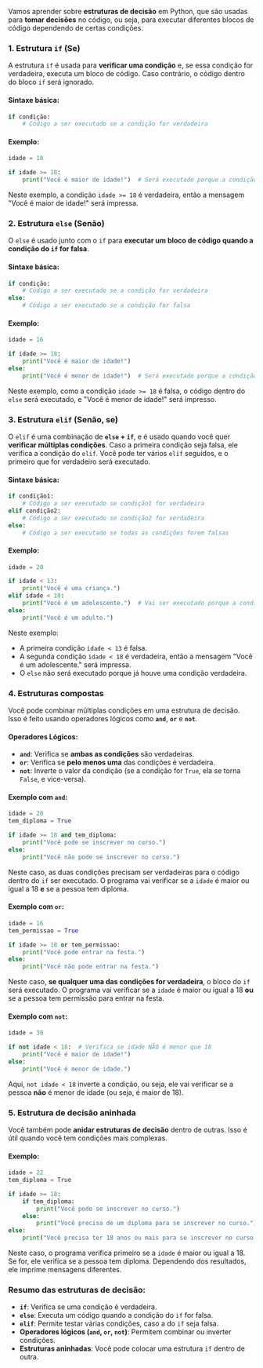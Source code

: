 Vamos aprender sobre **estruturas de decisão** em Python, que são usadas para **tomar decisões** no código, ou seja, para executar diferentes blocos de código dependendo de certas condições.

### 1. **Estrutura `if` (Se)**

A estrutura `if` é usada para **verificar uma condição** e, se essa condição for verdadeira, executa um bloco de código. Caso contrário, o código dentro do bloco `if` será ignorado.

#### Sintaxe básica:

```python
if condição:
    # Código a ser executado se a condição for verdadeira
```

#### Exemplo:

```python
idade = 18

if idade >= 18:
    print("Você é maior de idade!")  # Será executado porque a condição é verdadeira
```

Neste exemplo, a condição `idade >= 18` é verdadeira, então a mensagem "Você é maior de idade!" será impressa.

### 2. **Estrutura `else` (Senão)**

O `else` é usado junto com o `if` para **executar um bloco de código quando a condição do `if` for falsa**.

#### Sintaxe básica:

```python
if condição:
    # Código a ser executado se a condição for verdadeira
else:
    # Código a ser executado se a condição for falsa
```

#### Exemplo:

```python
idade = 16

if idade >= 18:
    print("Você é maior de idade!")
else:
    print("Você é menor de idade!")  # Será executado porque a condição do 'if' é falsa
```

Neste exemplo, como a condição `idade >= 18` é falsa, o código dentro do `else` será executado, e "Você é menor de idade!" será impresso.

### 3. **Estrutura `elif` (Senão, se)**

O `elif` é uma combinação de **`else` + `if`**, e é usado quando você quer **verificar múltiplas condições**. Caso a primeira condição seja falsa, ele verifica a condição do `elif`. Você pode ter vários `elif` seguidos, e o primeiro que for verdadeiro será executado.

#### Sintaxe básica:

```python
if condição1:
    # Código a ser executado se condição1 for verdadeira
elif condição2:
    # Código a ser executado se condição2 for verdadeira
else:
    # Código a ser executado se todas as condições forem falsas
```

#### Exemplo:

```python
idade = 20

if idade < 13:
    print("Você é uma criança.")
elif idade < 18:
    print("Você é um adolescente.")  # Vai ser executado porque a condição é verdadeira
else:
    print("Você é um adulto.")
```

Neste exemplo:

* A primeira condição `idade < 13` é falsa.
* A segunda condição `idade < 18` é verdadeira, então a mensagem "Você é um adolescente." será impressa.
* O `else` não será executado porque já houve uma condição verdadeira.

### 4. **Estruturas compostas**

Você pode combinar múltiplas condições em uma estrutura de decisão. Isso é feito usando operadores lógicos como **`and`**, **`or`** e **`not`**.

#### Operadores Lógicos:

* **`and`**: Verifica se **ambas as condições** são verdadeiras.
* **`or`**: Verifica se **pelo menos uma** das condições é verdadeira.
* **`not`**: Inverte o valor da condição (se a condição for `True`, ela se torna `False`, e vice-versa).

#### Exemplo com `and`:

```python
idade = 20
tem_diploma = True

if idade >= 18 and tem_diploma:
    print("Você pode se inscrever no curso.")
else:
    print("Você não pode se inscrever no curso.")
```

Neste caso, as duas condições precisam ser verdadeiras para o código dentro do `if` ser executado. O programa vai verificar se a `idade` é maior ou igual a 18 **e** se a pessoa tem diploma.

#### Exemplo com `or`:

```python
idade = 16
tem_permissao = True

if idade >= 18 or tem_permissao:
    print("Você pode entrar na festa.")
else:
    print("Você não pode entrar na festa.")
```

Neste caso, **se qualquer uma das condições for verdadeira**, o bloco do `if` será executado. O programa vai verificar se a `idade` é maior ou igual a 18 **ou** se a pessoa tem permissão para entrar na festa.

#### Exemplo com `not`:

```python
idade = 30

if not idade < 18:  # Verifica se idade NÃO é menor que 18
    print("Você é maior de idade!")
else:
    print("Você é menor de idade.")
```

Aqui, `not idade < 18` inverte a condição, ou seja, ele vai verificar se a pessoa **não** é menor de idade (ou seja, é maior de 18).

### 5. **Estrutura de decisão aninhada**

Você também pode **anidar estruturas de decisão** dentro de outras. Isso é útil quando você tem condições mais complexas.

#### Exemplo:

```python
idade = 22
tem_diploma = True

if idade >= 18:
    if tem_diploma:
        print("Você pode se inscrever no curso.")
    else:
        print("Você precisa de um diploma para se inscrever no curso.")
else:
    print("Você precisa ter 18 anos ou mais para se inscrever no curso.")
```

Neste caso, o programa verifica primeiro se a `idade` é maior ou igual a 18. Se for, ele verifica se a pessoa tem diploma. Dependendo dos resultados, ele imprime mensagens diferentes.

### Resumo das estruturas de decisão:

* **`if`**: Verifica se uma condição é verdadeira.
* **`else`**: Executa um código quando a condição do `if` for falsa.
* **`elif`**: Permite testar várias condições, caso a do `if` seja falsa.
* **Operadores lógicos (`and`, `or`, `not`)**: Permitem combinar ou inverter condições.
* **Estruturas aninhadas**: Você pode colocar uma estrutura `if` dentro de outra.

